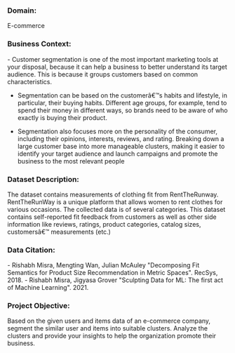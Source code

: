 <h3> Domain:</h3>
 E-commerce
<h3>Business Context:</h3>
- Customer segmentation is one of the most important marketing tools at your
disposal, because it can help a business to better understand its target audience.
This is because it groups customers based on common characteristics.

- Segmentation can be based on the customerâ€™s habits and lifestyle, in
particular, their buying habits. Different age groups, for example, tend to
spend their money in different ways, so brands need to be aware of who
exactly is buying their product.

- Segmentation also focuses more on the personality of the consumer,
including their opinions, interests, reviews, and rating. Breaking down a
large customer base into more manageable clusters, making it easier to
identify your target audience and launch campaigns and promote the
business to the most relevant people

<h3>Dataset Description:</h3>
The dataset contains measurements of clothing fit from RentTheRunway.
RentTheRunWay is a unique platform that allows women to rent clothes for
various occasions. The collected data is of several categories. This dataset
contains self-reported fit feedback from customers as well as other side
information like reviews, ratings, product categories, catalog sizes, customersâ€™
measurements (etc.)

<h3> Data Citation:</h3>
- Rishabh Misra, Mengting Wan, Julian McAuley "Decomposing Fit Semantics
for Product Size Recommendation in Metric Spaces". RecSys, 2018.
- Rishabh Misra, Jigyasa Grover "Sculpting Data for ML: The first act of
Machine Learning". 2021.

<h3> Project Objective:</h3>
Based on the given users and items data of an e-commerce company, segment
the similar user and items into suitable clusters. Analyze the clusters and provide
your insights to help the organization promote their business.

